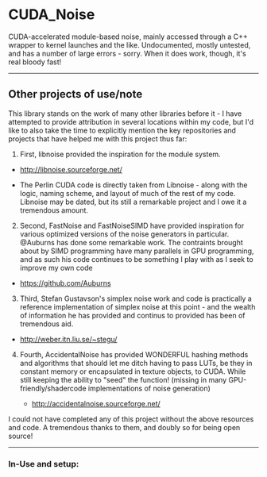 # CUDA_Noise
  CUDA-accelerated module-based noise, mainly accessed through a C++ wrapper to kernel launches and the like. Undocumented, mostly untested, and has a number of large errors - sorry. When it does work, though, it's real bloody fast!

 ---
## Other projects of use/note

  This library stands on the work of many other libraries before it - I have attempted to provide attribution in several locations within my code, but I'd like to also take the time to explicitly mention the key repositories and projects that have helped me with this project thus far:
  
  
1. First, libnoise provided the inspiration for the module system.
 
  * http://libnoise.sourceforge.net/
 
  * The Perlin CUDA code is directly taken from Libnoise - along with the logic, naming scheme, and layout of much of the rest of my code. Libnoise may be dated, but its still a remarkable project and I owe it a tremendous amount.
 
2. Second, FastNoise and FastNoiseSIMD have provided inspiration for various optimized versions of the noise generators in particular. @Auburns has done some remarkable work. The contraints brought about by SIMD programming have many parallels in GPU programming, and as such his code continues to be something I play with as I seek to improve my own code
  
  * https://github.com/Auburns 
 
3. Third, Stefan Gustavson's simplex noise work and code is practically a reference implementation of simplex noise at this point - and the wealth of information he has provided and continus to provided has been of tremendous aid.
    
  * http://weber.itn.liu.se/~stegu/
  
  
4. Fourth, AccidentalNoise has provided WONDERFUL hashing methods and algorithms that should let me ditch having to pass LUTs, be they in constant memory or encapsulated in texture objects, to CUDA. While still keeping the ability to "seed" the function! (missing in many GPU-friendly/shadercode implementations of noise generation)
  
   * http://accidentalnoise.sourceforge.net/
    
 I could not have completed any of this project without the above resources and code. A tremendous thanks to them, and doubly so for being open source!

--- 
  
  
### In-Use and setup:
